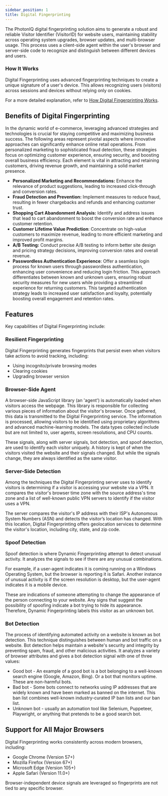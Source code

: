 ```yaml
---
sidebar_position: 1
title: Digital Fingerprinting
---
```


The PhotonIQ digital fingerprinting solution aims to generate a robust and reliable Visitor Identifier (VisitorID) for website users, maintaining stability across operating system upgrades, browser updates, and multi-browser usage. This process uses a client-side agent within the user's browser and server-side code to recognize and distinguish between different devices and users.

### How It Works

Digital Fingerprinting uses advanced fingerprinting techniques to create a unique signature of a user's device. This allows recognizing users (visitors) across sessions and devices without relying only on cookies.

For a more detailed explanation, refer to [How Digital Fingerprinting Works](how-fingerprinting-works.md).

## Benefits of Digital Fingerprinting

In the dynamic world of e-commerce, leveraging advanced strategies and technologies is crucial for staying competitive and maximizing business success. The following areas represent pivotal aspects where innovative approaches can significantly enhance online retail operations. From personalized marketing to sophisticated fraud detection, these strategies focus on optimizing customer experience, ensuring security, and boosting overall business efficiency. Each element is vital in attracting and retaining customers, driving revenue growth, and maintaining a solid market presence.

- **Personalized Marketing and Recommendations:** Enhance the relevance of product suggestions, leading to increased click-through and conversion rates.
- **Fraud Detection and Prevention:** Implement measures to reduce fraud, resulting in fewer chargebacks and refunds and enhancing customer trust.
- **Shopping Cart Abandonment Analysis:** Identify and address issues that lead to cart abandonment to boost the conversion rate and enhance customer retention.
- **Customer Lifetime Value Prediction**: Concentrate on high-value customers to maximize revenue, leading to more efficient marketing and improved profit margins.
- **A/B Testing:** Conduct precise A/B testing to inform better site design and pricing strategy decisions, improving conversion rates and overall revenue.
- **Passwordless Authentication Experience**: Offer a seamless login process for known users through passwordless authentication, enhancing user convenience and reducing login friction. This approach differentiates between known and unknown users, ensuring robust security measures for new users while providing a streamlined experience for returning customers. This targeted authentication strategy leads to increased user satisfaction and loyalty, potentially boosting overall engagement and retention rates.

## Features​

Key capabilities of Digital Fingerprinting include:

### Resilient Fingerprinting​

Digital Fingerprinting generates fingerprints that persist even when visitors take actions to avoid tracking, including:

- Using incognito/private browsing modes
- Clearing cookies
- Upgrading browser version

### Browser-Side Agent

A browser-side JavaScript library (an 'agent') is automatically loaded when visitors access the webpage. This library is responsible for collecting various pieces of information about the visitor's browser. Once gathered, this data is transmitted to the Digital Fingerprinting service. The information is processed, allowing visitors to be identified using proprietary algorithms and advanced machine-learning models. The data types collected include but are not limited to, user agents, screen resolutions, and CPU counts.

These signals, along with server signals, bot detection, and spoof detection, are used to identify each visitor uniquely. A history is kept of when the visitors visited the website and their signals changed. But while the signals change, they are always identified as the same visitor.

### Server-Side Detection

Among the techniques the Digital Fingerprinting server uses to identify visitors is determining if a visitor is accessing your website via a VPN. It compares the visitor's browser time zone with the source address's time zone and a list of well-known public VPN servers to identify if the visitor uses a VPN.

The server compares the visitor's IP address with their ISP's Autonomous System Numbers (ASN) and detects the visitor’s location has changed. With this location, Digital Fingerprinting offers geolocation services to determine the visitor's location, including city, state, and zip code.

### Spoof Detection

Spoof detection is where Dynamic Fingerprinting attempt to detect unusual activity. It analyzes the signals to see if there are any unusual combinations.

For example, if a user-agent indicates it is coming running on a Windows Operating System, but the browser is reporting it is Safari. Another instance of unusual activity is if the screen resolution is desktop, but the user-agent indicates it is a mobile device.

These are indications of someone attempting to change the appearance of the person connecting to your website. Any signs that suggest the possibility of spoofing indicate a bot trying to hide its appearance. Therefore, Dynamic Fingerprinting labels this visitor as an unknown bot.

### Bot Detection

The process of identifying automated activity on a website is known as bot detection. This technique distinguishes between human and bot traffic on a website. Bot detection helps maintain a website's security and integrity by preventing spam, fraud, and other malicious activities. It analyzes a variety of browser attributes and gives a bot detection signal with one of three values:

- Good bot - An example of a good bot is a bot belonging to a well-known search engine (Google, Amazon, Bing). Or a bot that monitors uptime. These are non-harmful bots.
- Bad bot - Some bots connect to networks using IP addresses that are widely known and have been marked as banned on the internet. This ban list combines well-known industry-curated IP ban lists and our ban list.
- Unknown bot - usually an automation tool like Selenium, Puppeteer, Playwright, or anything that pretends to be a good search bot.

## Support for All Major Browsers

Digital Fingerprinting works consistently across modern browsers, including:

- Google Chrome (Version 57+)
- Mozilla Firefox (Version 67+)
- Microsoft Edge (Version 105+)
- Apple Safari (Version 11.0+)

Browser-independent device signals are leveraged so fingerprints are not tied to any specific browser.
